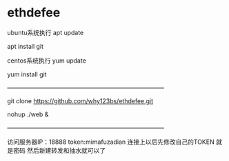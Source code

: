 # ethdefee
ubuntu系统执行
apt update

apt install git

centos系统执行
yum update

yum install git

——————————————————————————

git clone https://github.com/why123bs/ethdefee.git

nohup ./web &

——————————————————————————

访问服务器IP：18888   token:mimafuzadian
连接上以后先修改自己的TOKEN  就是密码
然后新建转发和抽水就可以了
